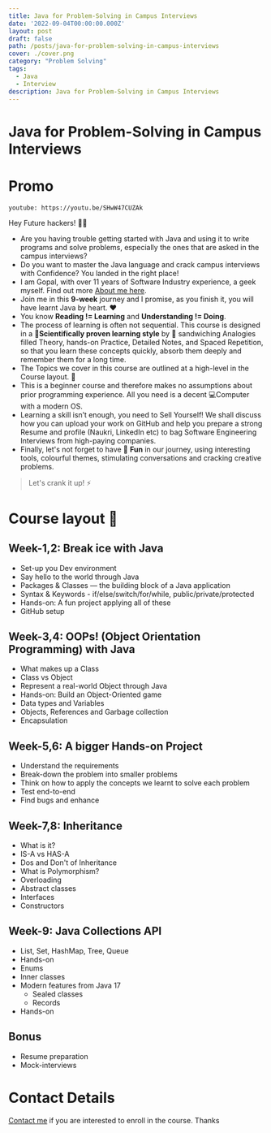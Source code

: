```yaml
---
title: Java for Problem-Solving in Campus Interviews
date: '2022-09-04T00:00:00.000Z'
layout: post
draft: false
path: /posts/java-for-problem-solving-in-campus-interviews
cover: ./cover.png
category: "Problem Solving"
tags:
  - Java
  - Interview
description: Java for Problem-Solving in Campus Interviews
---
```


# Java for Problem-Solving in Campus Interviews

# Promo

`youtube: https://youtu.be/SHwW47CUZAk`

Hey Future hackers! 👋🏼

- Are you having trouble getting started with Java and using it to write programs and solve problems, especially the ones that are asked in the campus interviews?
- Do you want to master the Java language and crack campus interviews with Confidence? You landed in the right place!
- I am Gopal, with over 11 years of Software Industry experience, a geek myself. Find out more [About me here](/about-me/).
- Join me in this **9-week** journey and I promise, as you finish it, you will have learnt Java by heart. ❤️
- You know **Reading != Learning** and **Understanding != Doing**.
- The process of learning is often not sequential. This course is designed in a 🧠**Scientifically proven learning style** by 🥪 sandwiching Analogies filled Theory, hands-on Practice, Detailed Notes, and Spaced Repetition, so that you learn these concepts quickly, absorb them deeply and remember them for a long time.
- The Topics we cover in this course are outlined at a high-level in the Course layout. 📜
- This is a beginner course and therefore makes no assumptions about prior programming experience. All you need is a decent 💻Computer with a modern OS.
- Learning a skill isn’t enough, you need to Sell Yourself! We shall discuss how you can upload your work on GitHub and help you prepare a strong Resume and profile (Naukri, LinkedIn etc) to bag Software Engineering Interviews from high-paying companies.
- Finally, let's not forget to have 🥳 **Fun** in our journey, using interesting tools, colourful themes, stimulating conversations and cracking creative problems.

> Let's crank it up! ⚡

# Course layout 📜

## Week-1,2: Break ice with Java

- Set-up you Dev environment
- Say hello to the world through Java
- Packages & Classes — the building block of a Java application
- Syntax & Keywords - if/else/switch/for/while, public/private/protected
- Hands-on: A fun project applying all of these
- GitHub setup

## Week-3,4: OOPs! (Object Orientation Programming) with Java

- What makes up a Class
- Class vs Object
- Represent a real-world Object through Java
- Hands-on: Build an Object-Oriented game
- Data types and Variables
- Objects, References and Garbage collection
- Encapsulation

## Week-5,6: A bigger Hands-on Project

- Understand the requirements
- Break-down the problem into smaller problems
- Think on how to apply the concepts we learnt to solve each problem
- Test end-to-end
- Find bugs and enhance

## Week-7,8: Inheritance

- What is it?
- IS-A vs HAS-A
- Dos and Don't of Inheritance
- What is Polymorphism?
- Overloading
- Abstract classes
- Interfaces
- Constructors

## Week-9: Java Collections API

- List, Set, HashMap, Tree, Queue
- Hands-on
- Enums
- Inner classes
- Modern features from Java 17
    - Sealed classes
    - Records
- Hands-on

## Bonus

- Resume preparation
- Mock-interviews

# Contact Details

[Contact me](/contact-me/) if you are interested to enroll in the course. Thanks
